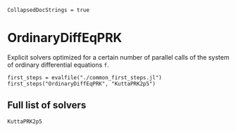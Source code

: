 ```@meta
CollapsedDocStrings = true
```

# OrdinaryDiffEqPRK

Explicit solvers optimized for a certain number of parallel calls of the system of ordinary differential equations `f`.

```@eval
first_steps = evalfile("./common_first_steps.jl")
first_steps("OrdinaryDiffEqPRK", "KuttaPRK2p5")
```

## Full list of solvers

```@docs
KuttaPRK2p5
```
